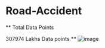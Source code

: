 # Road-Accident
**
Total Data Points 

307974 Lakhs Data points
**
![image](https://github.com/user-attachments/assets/8190d266-63f3-4417-b6a1-bb9704232214)


